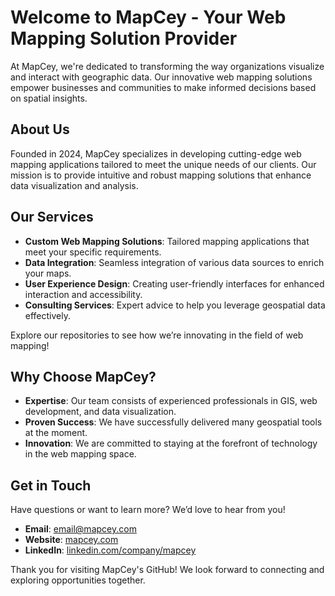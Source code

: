 # Welcome to MapCey - Your Web Mapping Solution Provider

At MapCey, we're dedicated to transforming the way organizations visualize and interact with geographic data. Our innovative web mapping solutions empower businesses and communities to make informed decisions based on spatial insights.

## About Us

Founded in 2024, MapCey specializes in developing cutting-edge web mapping applications tailored to meet the unique needs of our clients. Our mission is to provide intuitive and robust mapping solutions that enhance data visualization and analysis.

## Our Services

- **Custom Web Mapping Solutions**: Tailored mapping applications that meet your specific requirements.
- **Data Integration**: Seamless integration of various data sources to enrich your maps.
- **User Experience Design**: Creating user-friendly interfaces for enhanced interaction and accessibility.
- **Consulting Services**: Expert advice to help you leverage geospatial data effectively.

Explore our repositories to see how we’re innovating in the field of web mapping!

## Why Choose MapCey?

- **Expertise**: Our team consists of experienced professionals in GIS, web development, and data visualization.
- **Proven Success**: We have successfully delivered many geospatial tools at the moment.
- **Innovation**: We are committed to staying at the forefront of technology in the web mapping space.

## Get in Touch

Have questions or want to learn more? We’d love to hear from you!

- **Email**: [email@mapcey.com](mailto:shbbandara@gmail.com)
- **Website**: [mapcey.com](https://github.com/Mapcey/)
- **LinkedIn**: [linkedin.com/company/mapcey](https://linkedin.com/company/mapcey)

Thank you for visiting MapCey's GitHub! We look forward to connecting and exploring opportunities together.
